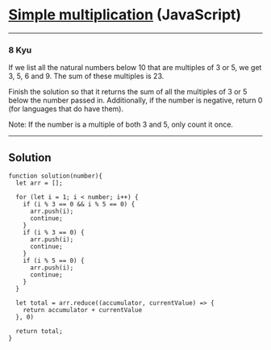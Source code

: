 # [Simple multiplication](https://www.codewars.com/kata/514b92a657cdc65150000006) (JavaScript)

---

### 8 Kyu

If we list all the natural numbers below 10 that are multiples of 3 or 5, we get 3, 5, 6 and 9. The sum of these multiples is 23.

Finish the solution so that it returns the sum of all the multiples of 3 or 5 below the number passed in. Additionally, if the number is negative, return 0 (for languages that do have them).

Note: If the number is a multiple of both 3 and 5, only count it once.

---

## Solution

```
function solution(number){
  let arr = [];
  
  for (let i = 1; i < number; i++) {
    if (i % 3 == 0 && i % 5 == 0) {
      arr.push(i);
      continue;
    }
    if (i % 3 == 0) {
      arr.push(i);
      continue;
    }
    if (i % 5 == 0) {
      arr.push(i);
      continue;
    }
  }
  
  let total = arr.reduce((accumulator, currentValue) => {
    return accumulator + currentValue
  }, 0)
  
  return total;
}
```